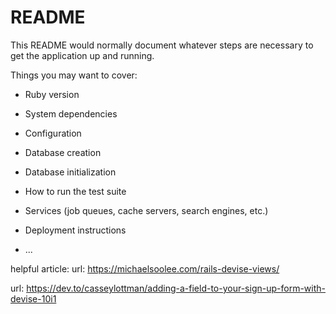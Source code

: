 # README

This README would normally document whatever steps are necessary to get the
application up and running.

Things you may want to cover:

* Ruby version

* System dependencies

* Configuration

* Database creation

* Database initialization

* How to run the test suite

* Services (job queues, cache servers, search engines, etc.)

* Deployment instructions

* ...

helpful article: url: https://michaelsoolee.com/rails-devise-views/

url: https://dev.to/casseylottman/adding-a-field-to-your-sign-up-form-with-devise-10i1
